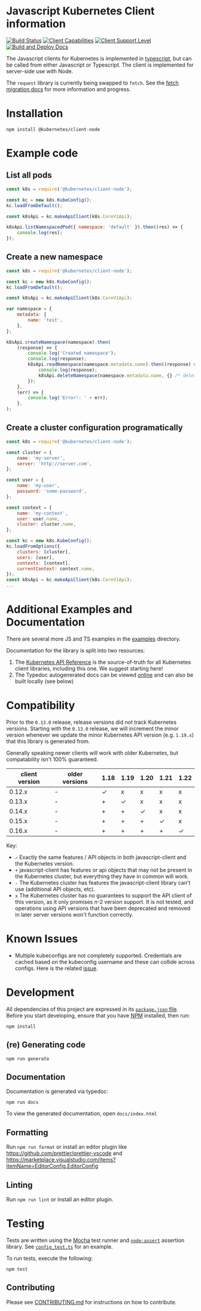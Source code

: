 # Javascript Kubernetes Client information

[![Build Status](https://github.com/kubernetes-client/javascript/workflows/Kubernetes%20Javascript%20Client%20-%20Validation/badge.svg)](https://github.com/kubernetes-client/javascript/actions)
[![Client Capabilities](https://img.shields.io/badge/Kubernetes%20client-Gold-blue.svg?style=flat&colorB=FFD700&colorA=306CE8)](http://bit.ly/kubernetes-client-capabilities-badge)
[![Client Support Level](https://img.shields.io/badge/kubernetes%20client-beta-green.svg?style=flat&colorA=306CE8)](http://bit.ly/kubernetes-client-support-badge)
[![Build and Deploy Docs](https://github.com/kubernetes-client/javascript/actions/workflows/deploy-docs.yml/badge.svg)](https://github.com/kubernetes-client/javascript/actions/workflows/deploy-docs.yml)

The Javascript clients for Kubernetes is implemented in
[typescript](https://typescriptlang.org), but can be called from either
Javascript or Typescript. The client is implemented for server-side use with Node.

The `request` library is currently being swapped to `fetch`. See the [fetch migration docs](./FETCH_MIGRATION.md) for more information and progress.

# Installation

```console
npm install @kubernetes/client-node
```

# Example code

## List all pods

```javascript
const k8s = require('@kubernetes/client-node');

const kc = new k8s.KubeConfig();
kc.loadFromDefault();

const k8sApi = kc.makeApiClient(k8s.CoreV1Api);

k8sApi.listNamespacedPod({ namespace: 'default' }).then((res) => {
    console.log(res);
});
```

## Create a new namespace

```javascript
const k8s = require('@kubernetes/client-node');

const kc = new k8s.KubeConfig();
kc.loadFromDefault();

const k8sApi = kc.makeApiClient(k8s.CoreV1Api);

var namespace = {
    metadata: {
        name: 'test',
    },
};

k8sApi.createNamespace(namespace).then(
    (response) => {
        console.log('Created namespace');
        console.log(response);
        k8sApi.readNamespace(namespace.metadata.name).then((response) => {
            console.log(response);
            k8sApi.deleteNamespace(namespace.metadata.name, {} /* delete options */);
        });
    },
    (err) => {
        console.log('Error!: ' + err);
    },
);
```

## Create a cluster configuration programatically

```javascript
const k8s = require('@kubernetes/client-node');

const cluster = {
    name: 'my-server',
    server: 'http://server.com',
};

const user = {
    name: 'my-user',
    password: 'some-password',
};

const context = {
    name: 'my-context',
    user: user.name,
    cluster: cluster.name,
};

const kc = new k8s.KubeConfig();
kc.loadFromOptions({
    clusters: [cluster],
    users: [user],
    contexts: [context],
    currentContext: context.name,
});
const k8sApi = kc.makeApiClient(k8s.CoreV1Api);
...
```

# Additional Examples and Documentation

There are several more JS and TS examples in the [examples](https://github.com/kubernetes-client/javascript/tree/master/examples) directory.

Documentation for the library is split into two resources:

1. The [Kubernetes API Reference](https://kubernetes.io/docs/reference/) is the source-of-truth for all Kubernetes client libraries, including this one. We suggest starting here!
2. The Typedoc autogenerated docs can be viewed [online](https://kubernetes-client.github.io/javascript) and can also be built locally (see below)

# Compatibility

Prior to the `0.13.0` release, release versions did not track Kubernetes versions. Starting with the `0.13.0`
release, we will increment the minor version whenever we update the minor Kubernetes API version
(e.g. `1.19.x`) that this library is generated from.

Generally speaking newer clients will work with older Kubernetes, but compatability isn't 100% guaranteed.

| client version | older versions | 1.18 | 1.19 | 1.20 | 1.21 | 1.22 |
| -------------- | -------------- | ---- | ---- | ---- | ---- | ---- |
| 0.12.x         | -              | ✓    | x    | x    | x    | x    |
| 0.13.x         | -              | +    | ✓    | x    | x    | x    |
| 0.14.x         | -              | +    | +    | ✓    | x    | x    |
| 0.15.x         | -              | +    | +    | +    | ✓    | x    |
| 0.16.x         | -              | +    | +    | +    | +    | ✓    |

Key:

- `✓` Exactly the same features / API objects in both javascript-client and the Kubernetes
  version.
- `+` javascript-client has features or api objects that may not be present in the
  Kubernetes cluster, but everything they have in common will work.
- `-` The Kubernetes cluster has features the javascript-client library can't use
  (additional API objects, etc).
- `x` The Kubernetes cluster has no guarantees to support the API client of
  this version, as it only promises _n_-2 version support. It is not tested,
  and operations using API versions that have been deprecated and removed in
  later server versions won't function correctly.

# Known Issues

- Multiple kubeconfigs are not completely supported.
  Credentials are cached based on the kubeconfig username and these can collide across configs.
  Here is the related [issue](https://github.com/kubernetes-client/javascript/issues/592).

# Development

All dependencies of this project are expressed in its
[`package.json` file](package.json). Before you start developing, ensure
that you have [NPM](https://www.npmjs.com/) installed, then run:

```console
npm install
```

## (re) Generating code

```console
npm run generate
```

## Documentation

Documentation is generated via typedoc:

```
npm run docs
```

To view the generated documentation, open `docs/index.html`

## Formatting

Run `npm run format` or install an editor plugin like https://github.com/prettier/prettier-vscode and https://marketplace.visualstudio.com/items?itemName=EditorConfig.EditorConfig

## Linting

Run `npm run lint` or install an editor plugin.

# Testing

Tests are written using the [Mocha](https://mochajs.org/) test runner and
[`node:assert`](https://nodejs.org/api/assert.html) assertion library. See
[`config_test.ts`](./src/config_test.ts) for an example.

To run tests, execute the following:

```console
npm test
```

## Contributing

Please see [CONTRIBUTING.md](CONTRIBUTING.md) for instructions on how to contribute.

